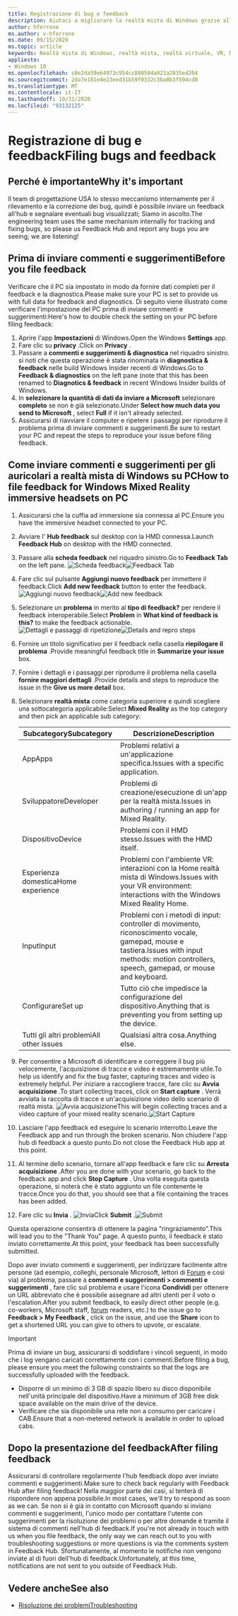 ```yaml
---
title: Registrazione di bug e feedback
description: Aiutaci a migliorare la realtà mista di Windows grazie alla presentazione di commenti e suggerimenti usando le categorie corrette nell'App Hub di feedback.
author: hferrone
ms.author: v-hferrone
ms.date: 09/15/2020
ms.topic: article
keywords: Realtà mista di Windows, realtà mista, realtà virtuale, VR, MR, feedback, Hub feedback, bug
appliesto:
- Windows 10
ms.openlocfilehash: c0e2da59e64973c954cc880504a021a2835ed204
ms.sourcegitcommit: 2da7e181e4e23eed31b59f0332c3ba8b3f594cd0
ms.translationtype: MT
ms.contentlocale: it-IT
ms.lasthandoff: 10/31/2020
ms.locfileid: "93132125"
---
```

# <a name="filing-bugs-and-feedback"></a><span data-ttu-id="96188-104">Registrazione di bug e feedback</span><span class="sxs-lookup"><span data-stu-id="96188-104">Filing bugs and feedback</span></span>

## <a name="why-its-important"></a><span data-ttu-id="96188-105">Perché è importante</span><span class="sxs-lookup"><span data-stu-id="96188-105">Why it's important</span></span>

<span data-ttu-id="96188-106">Il team di progettazione USA lo stesso meccanismo internamente per il rilevamento e la correzione dei bug, quindi è possibile inviare un feedback all'hub e segnalare eventuali bug visualizzati; Siamo in ascolto.</span><span class="sxs-lookup"><span data-stu-id="96188-106">The engineering team uses the same mechanism internally for tracking and fixing bugs, so please us Feedback Hub and report any bugs you are seeing; we are listening!</span></span>

## <a name="before-you-file-feedback"></a><span data-ttu-id="96188-107">Prima di inviare commenti e suggerimenti</span><span class="sxs-lookup"><span data-stu-id="96188-107">Before you file feedback</span></span>

<span data-ttu-id="96188-108">Verificare che il PC sia impostato in modo da fornire dati completi per il feedback e la diagnostica.</span><span class="sxs-lookup"><span data-stu-id="96188-108">Please make sure your PC is set to provide us with full data for feedback and diagnostics.</span></span> <span data-ttu-id="96188-109">Di seguito viene illustrato come verificare l'impostazione del PC prima di inviare commenti e suggerimenti:</span><span class="sxs-lookup"><span data-stu-id="96188-109">Here's how to double check the setting on your PC before filing feedback:</span></span>

1. <span data-ttu-id="96188-110">Aprire l'app **Impostazioni** di Windows.</span><span class="sxs-lookup"><span data-stu-id="96188-110">Open the Windows **Settings** app.</span></span>
2. <span data-ttu-id="96188-111">Fare clic su **privacy** .</span><span class="sxs-lookup"><span data-stu-id="96188-111">Click on **Privacy** .</span></span>
3. <span data-ttu-id="96188-112">Passare a **commenti e suggerimenti & diagnostica** nel riquadro sinistro. si noti che questa operazione è stata rinominata in **diagnostica & feedback** nelle build Windows Insider recenti di Windows.</span><span class="sxs-lookup"><span data-stu-id="96188-112">Go to **Feedback & diagnostics** on the left pane (note that this has been renamed to **Diagnotics & feedback** in recent Windows Insider builds of Windows.</span></span>
4. <span data-ttu-id="96188-113">In **selezionare la quantità di dati da inviare a Microsoft** selezionare **completo** se non è già selezionato.</span><span class="sxs-lookup"><span data-stu-id="96188-113">Under **Select how much data you send to Microsoft** , select **Full** if it isn't already selected.</span></span>
5. <span data-ttu-id="96188-114">Assicurarsi di riavviare il computer e ripetere i passaggi per riprodurre il problema prima di inviare commenti e suggerimenti.</span><span class="sxs-lookup"><span data-stu-id="96188-114">Be sure to restart your PC and repeat the steps to reproduce your issue before filing feedback.</span></span>

## <a name="how-to-file-feedback-for-windows-mixed-reality-immersive-headsets-on-pc"></a><span data-ttu-id="96188-115">Come inviare commenti e suggerimenti per gli auricolari a realtà mista di Windows su PC</span><span class="sxs-lookup"><span data-stu-id="96188-115">How to file feedback for Windows Mixed Reality immersive headsets on PC</span></span>

1. <span data-ttu-id="96188-116">Assicurarsi che la cuffia ad immersione sia connessa al PC.</span><span class="sxs-lookup"><span data-stu-id="96188-116">Ensure you have the immersive headset connected to your PC.</span></span>
2. <span data-ttu-id="96188-117">Avviare l' **Hub feedback** sul desktop con la HMD connessa.</span><span class="sxs-lookup"><span data-stu-id="96188-117">Launch **Feedback Hub** on desktop with the HMD connected.</span></span>
3. <span data-ttu-id="96188-118">Passare alla **scheda feedback** nel riquadro sinistro.</span><span class="sxs-lookup"><span data-stu-id="96188-118">Go to **Feedback Tab** on the left pane.</span></span> <span data-ttu-id="96188-119">![Scheda feedback](images/feedback1.png)</span><span class="sxs-lookup"><span data-stu-id="96188-119">![Feedback Tab](images/feedback1.png)</span></span> 
4. <span data-ttu-id="96188-120">Fare clic sul pulsante **Aggiungi nuovo feedback** per immettere il feedback.</span><span class="sxs-lookup"><span data-stu-id="96188-120">Click **Add new feedback** button to enter the feedback.</span></span> <span data-ttu-id="96188-121">![Aggiungi nuovo feedback](images/feedback2.png)</span><span class="sxs-lookup"><span data-stu-id="96188-121">![Add new feedback](images/feedback2.png)</span></span>
5. <span data-ttu-id="96188-122">Selezionare un **problema** in merito al **tipo di feedback?** per rendere il feedback interoperabile.</span><span class="sxs-lookup"><span data-stu-id="96188-122">Select **Problem** in **What kind of feedback is this?** to make the feedback actionable.</span></span> <span data-ttu-id="96188-123">![Dettagli e passaggi di ripetizione](images/feedback3.png)</span><span class="sxs-lookup"><span data-stu-id="96188-123">![Details and repro steps](images/feedback3.png)</span></span>
6. <span data-ttu-id="96188-124">Fornire un titolo significativo per il feedback nella casella **riepilogare il problema** .</span><span class="sxs-lookup"><span data-stu-id="96188-124">Provide meaningful feedback title in **Summarize your issue** box.</span></span>
7. <span data-ttu-id="96188-125">Fornire i dettagli e i passaggi per riprodurre il problema nella casella **fornire maggiori dettagli** .</span><span class="sxs-lookup"><span data-stu-id="96188-125">Provide details and steps to reproduce the issue in the **Give us more detail** box.</span></span>
8. <span data-ttu-id="96188-126">Selezionare **realtà mista** come categoria superiore e quindi scegliere una sottocategoria applicabile:</span><span class="sxs-lookup"><span data-stu-id="96188-126">Select **Mixed Reality** as the top category and then pick an applicable sub category:</span></span>

   | <span data-ttu-id="96188-127">Subcategory</span><span class="sxs-lookup"><span data-stu-id="96188-127">Subcategory</span></span>      | <span data-ttu-id="96188-128">Descrizione</span><span class="sxs-lookup"><span data-stu-id="96188-128">Description</span></span>                                                                           |
   |------------------|---------------------------------------------------------------------------------------|
   | <span data-ttu-id="96188-129">App</span><span class="sxs-lookup"><span data-stu-id="96188-129">Apps</span></span>             | <span data-ttu-id="96188-130">Problemi relativi a un'applicazione specifica.</span><span class="sxs-lookup"><span data-stu-id="96188-130">Issues with a specific application.</span></span>                                                   |
   | <span data-ttu-id="96188-131">Sviluppatore</span><span class="sxs-lookup"><span data-stu-id="96188-131">Developer</span></span>        | <span data-ttu-id="96188-132">Problemi di creazione/esecuzione di un'app per la realtà mista.</span><span class="sxs-lookup"><span data-stu-id="96188-132">Issues in authoring / running an app for Mixed Reality.</span></span>                               |
   | <span data-ttu-id="96188-133">Dispositivo</span><span class="sxs-lookup"><span data-stu-id="96188-133">Device</span></span>           | <span data-ttu-id="96188-134">Problemi con il HMD stesso.</span><span class="sxs-lookup"><span data-stu-id="96188-134">Issues with the HMD itself.</span></span>                                                           |
   | <span data-ttu-id="96188-135">Esperienza domestica</span><span class="sxs-lookup"><span data-stu-id="96188-135">Home experience</span></span>  | <span data-ttu-id="96188-136">Problemi con l'ambiente VR: interazioni con la Home realtà mista di Windows.</span><span class="sxs-lookup"><span data-stu-id="96188-136">Issues with your VR environment: interactions with the Windows Mixed Reality Home.</span></span>    |
   | <span data-ttu-id="96188-137">Input</span><span class="sxs-lookup"><span data-stu-id="96188-137">Input</span></span>            | <span data-ttu-id="96188-138">Problemi con i metodi di input: controller di movimento, riconoscimento vocale, gamepad, mouse e tastiera.</span><span class="sxs-lookup"><span data-stu-id="96188-138">Issues with input methods: motion controllers, speech, gamepad, or mouse and keyboard.</span></span>|
   | <span data-ttu-id="96188-139">Configurare</span><span class="sxs-lookup"><span data-stu-id="96188-139">Set up</span></span>           | <span data-ttu-id="96188-140">Tutto ciò che impedisce la configurazione del dispositivo.</span><span class="sxs-lookup"><span data-stu-id="96188-140">Anything that is preventing you from setting up the device.</span></span>                           |
   | <span data-ttu-id="96188-141">Tutti gli altri problemi</span><span class="sxs-lookup"><span data-stu-id="96188-141">All other issues</span></span> | <span data-ttu-id="96188-142">Qualsiasi altra cosa.</span><span class="sxs-lookup"><span data-stu-id="96188-142">Anything else.</span></span>                                                                        |

9. <span data-ttu-id="96188-143">Per consentire a Microsoft di identificare e correggere il bug più velocemente, l'acquisizione di tracce e video è estremamente utile.</span><span class="sxs-lookup"><span data-stu-id="96188-143">To help us identify and fix the bug faster, capturing traces and video is extremely helpful.</span></span> <span data-ttu-id="96188-144">Per iniziare a raccogliere tracce, fare clic su **Avvia acquisizione** .</span><span class="sxs-lookup"><span data-stu-id="96188-144">To start collecting traces, click on **Start capture** .</span></span> <span data-ttu-id="96188-145">Verrà avviata la raccolta di tracce e un'acquisizione video dello scenario di realtà mista. ![ Avvia acquisizione](images/feedback4.png)</span><span class="sxs-lookup"><span data-stu-id="96188-145">This will begin collecting traces and a video capture of your mixed reality scenario.![Start Capture](images/feedback4.png)</span></span>
10. <span data-ttu-id="96188-146">Lasciare l'app feedback ed eseguire lo scenario interrotto.</span><span class="sxs-lookup"><span data-stu-id="96188-146">Leave the Feedback app and run through the broken scenario.</span></span> <span data-ttu-id="96188-147">Non chiudere l'app hub di feedback a questo punto.</span><span class="sxs-lookup"><span data-stu-id="96188-147">Do not close the Feedback Hub app at this point.</span></span>
11. <span data-ttu-id="96188-148">Al termine dello scenario, tornare all'app feedback e fare clic su **Arresta acquisizione** .</span><span class="sxs-lookup"><span data-stu-id="96188-148">After you are done with your scenario, go back to the feedback app and click **Stop Capture** .</span></span> <span data-ttu-id="96188-149">Una volta eseguita questa operazione, si noterà che è stato aggiunto un file contenente le tracce.</span><span class="sxs-lookup"><span data-stu-id="96188-149">Once you do that, you should see that a file containing the traces has been added.</span></span>
12. <span data-ttu-id="96188-150">Fare clic su **Invia** . ![ Invia](images/feedback5.png)</span><span class="sxs-lookup"><span data-stu-id="96188-150">Click **Submit** .![Submit](images/feedback5.png)</span></span>

<span data-ttu-id="96188-151">Questa operazione consentirà di ottenere la pagina "ringraziamento".</span><span class="sxs-lookup"><span data-stu-id="96188-151">This will lead you to the "Thank You" page.</span></span> <span data-ttu-id="96188-152">A questo punto, il feedback è stato inviato correttamente.</span><span class="sxs-lookup"><span data-stu-id="96188-152">At this point, your feedback has been successfully submitted.</span></span>

<span data-ttu-id="96188-153">Dopo aver inviato commenti e suggerimenti, per indirizzare facilmente altre persone (ad esempio, colleghi, personale Microsoft, lettori di [Forum](https://forums.hololens.com/) e così via) al problema, passare a **commenti e suggerimenti > commenti e suggerimenti** , fare clic sul problema e usare l'icona **Condividi** per ottenere un URL abbreviato che è possibile assegnare ad altri utenti per il voto o l'escalation.</span><span class="sxs-lookup"><span data-stu-id="96188-153">After you submit feedback, to easily direct other people (e.g. co-workers, Microsoft staff, [forum](https://forums.hololens.com/) readers, etc.) to the issue go to **Feedback > My Feedback** , click on the issue, and use the **Share** icon to get a shortened URL you can give to others to upvote, or escalate.</span></span>

> [!IMPORTANT]
> <span data-ttu-id="96188-154">Prima di inviare un bug, assicurarsi di soddisfare i vincoli seguenti, in modo che i log vengano caricati correttamente con i commenti.</span><span class="sxs-lookup"><span data-stu-id="96188-154">Before filing a bug, please ensure you meet the following constraints so that the logs are successfully uploaded with the feedback.</span></span>
>    * <span data-ttu-id="96188-155">Disporre di un minimo di 3 GB di spazio libero su disco disponibile nell'unità principale del dispositivo.</span><span class="sxs-lookup"><span data-stu-id="96188-155">Have a minimum of 3GB free disk space available on the main drive of the device.</span></span>
>    * <span data-ttu-id="96188-156">Verificare che sia disponibile una rete non a consumo per caricare i CAB.</span><span class="sxs-lookup"><span data-stu-id="96188-156">Ensure that a non-metered network is available in order to upload cabs.</span></span>

## <a name="after-filing-feedback"></a><span data-ttu-id="96188-157">Dopo la presentazione del feedback</span><span class="sxs-lookup"><span data-stu-id="96188-157">After filing feedback</span></span>

<span data-ttu-id="96188-158">Assicurarsi di controllare regolarmente l'hub feedback dopo aver inviato commenti e suggerimenti.</span><span class="sxs-lookup"><span data-stu-id="96188-158">Make sure to check back regularly with Feedback Hub after filing feedback!</span></span> <span data-ttu-id="96188-159">Nella maggior parte dei casi, si tenterà di rispondere non appena possibile.</span><span class="sxs-lookup"><span data-stu-id="96188-159">In most cases, we'll try to respond as soon as we can.</span></span> <span data-ttu-id="96188-160">Se non si è già in contatto con Microsoft quando si inviano commenti e suggerimenti, l'unico modo per contattare l'utente con suggerimenti per la risoluzione dei problemi o per altre domande è tramite il sistema di commenti nell'hub di feedback.</span><span class="sxs-lookup"><span data-stu-id="96188-160">If you're not already in touch with us when you file feedback, the only way we can reach out to you with troubleshooting suggestions or more questions is via the comments system in Feedback Hub.</span></span> <span data-ttu-id="96188-161">Sfortunatamente, al momento le notifiche non vengono inviate al di fuori dell'hub di feedback.</span><span class="sxs-lookup"><span data-stu-id="96188-161">Unfortunately, at this time, notifications are not sent to you outside of Feedback Hub.</span></span>

## <a name="see-also"></a><span data-ttu-id="96188-162">Vedere anche</span><span class="sxs-lookup"><span data-stu-id="96188-162">See also</span></span>

* [<span data-ttu-id="96188-163">Risoluzione dei problemi</span><span class="sxs-lookup"><span data-stu-id="96188-163">Troubleshooting</span></span>](troubleshooting-windows-mixed-reality.md)